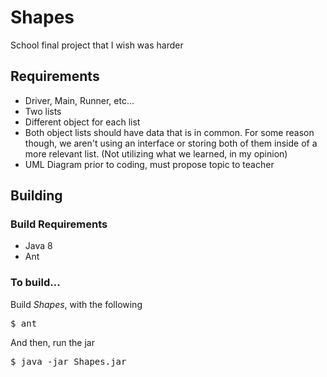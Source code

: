 # Shapes

School final project that I wish was harder

## Requirements

* Driver, Main, Runner, etc...
* Two lists
* Different object for each list
* Both object lists should have data that is in common. For some reason though, we aren't using an interface or storing both of them inside of a more relevant list. (Not utilizing what we learned, in my opinion)
* UML Diagram prior to coding, must propose topic to teacher

## Building

### Build Requirements

* Java 8
* Ant

### To build...

Build *Shapes*, with the following

<pre lang="sh">
$ ant
</pre>

And then, run the jar

<pre lang="sh">
$ java -jar Shapes.jar
</pre>

